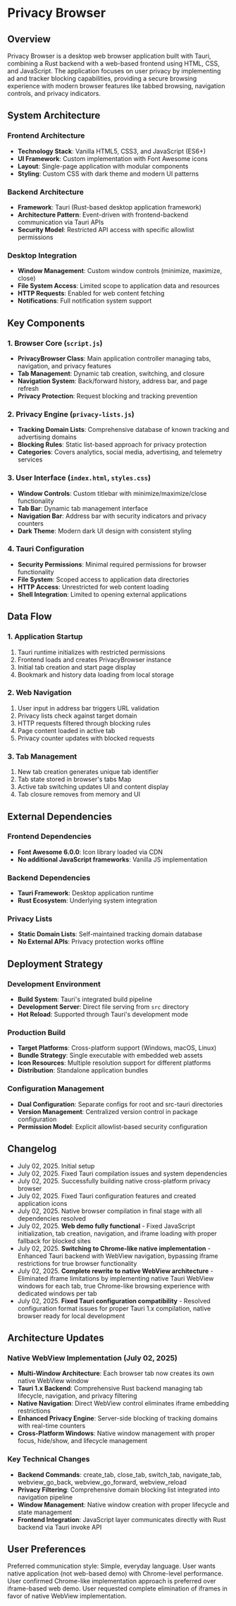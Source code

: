 # Privacy Browser

## Overview

Privacy Browser is a desktop web browser application built with Tauri, combining a Rust backend with a web-based frontend using HTML, CSS, and JavaScript. The application focuses on user privacy by implementing ad and tracker blocking capabilities, providing a secure browsing experience with modern browser features like tabbed browsing, navigation controls, and privacy indicators.

## System Architecture

### Frontend Architecture
- **Technology Stack**: Vanilla HTML5, CSS3, and JavaScript (ES6+)
- **UI Framework**: Custom implementation with Font Awesome icons
- **Layout**: Single-page application with modular components
- **Styling**: Custom CSS with dark theme and modern UI patterns

### Backend Architecture
- **Framework**: Tauri (Rust-based desktop application framework)
- **Architecture Pattern**: Event-driven with frontend-backend communication via Tauri APIs
- **Security Model**: Restricted API access with specific allowlist permissions

### Desktop Integration
- **Window Management**: Custom window controls (minimize, maximize, close)
- **File System Access**: Limited scope to application data and resources
- **HTTP Requests**: Enabled for web content fetching
- **Notifications**: Full notification system support

## Key Components

### 1. Browser Core (`script.js`)
- **PrivacyBrowser Class**: Main application controller managing tabs, navigation, and privacy features
- **Tab Management**: Dynamic tab creation, switching, and closure
- **Navigation System**: Back/forward history, address bar, and page refresh
- **Privacy Protection**: Request blocking and tracking prevention

### 2. Privacy Engine (`privacy-lists.js`)
- **Tracking Domain Lists**: Comprehensive database of known tracking and advertising domains
- **Blocking Rules**: Static list-based approach for privacy protection
- **Categories**: Covers analytics, social media, advertising, and telemetry services

### 3. User Interface (`index.html`, `styles.css`)
- **Window Controls**: Custom titlebar with minimize/maximize/close functionality
- **Tab Bar**: Dynamic tab management interface
- **Navigation Bar**: Address bar with security indicators and privacy counters
- **Dark Theme**: Modern dark UI design with consistent styling

### 4. Tauri Configuration
- **Security Permissions**: Minimal required permissions for browser functionality
- **File System**: Scoped access to application data directories
- **HTTP Access**: Unrestricted for web content loading
- **Shell Integration**: Limited to opening external applications

## Data Flow

### 1. Application Startup
1. Tauri runtime initializes with restricted permissions
2. Frontend loads and creates PrivacyBrowser instance
3. Initial tab creation and start page display
4. Bookmark and history data loading from local storage

### 2. Web Navigation
1. User input in address bar triggers URL validation
2. Privacy lists check against target domain
3. HTTP requests filtered through blocking rules
4. Page content loaded in active tab
5. Privacy counter updates with blocked requests

### 3. Tab Management
1. New tab creation generates unique tab identifier
2. Tab state stored in browser's tabs Map
3. Active tab switching updates UI and content display
4. Tab closure removes from memory and UI

## External Dependencies

### Frontend Dependencies
- **Font Awesome 6.0.0**: Icon library loaded via CDN
- **No additional JavaScript frameworks**: Vanilla JS implementation

### Backend Dependencies
- **Tauri Framework**: Desktop application runtime
- **Rust Ecosystem**: Underlying system integration

### Privacy Lists
- **Static Domain Lists**: Self-maintained tracking domain database
- **No External APIs**: Privacy protection works offline

## Deployment Strategy

### Development Environment
- **Build System**: Tauri's integrated build pipeline
- **Development Server**: Direct file serving from `src` directory
- **Hot Reload**: Supported through Tauri's development mode

### Production Build
- **Target Platforms**: Cross-platform support (Windows, macOS, Linux)
- **Bundle Strategy**: Single executable with embedded web assets
- **Icon Resources**: Multiple resolution support for different platforms
- **Distribution**: Standalone application bundles

### Configuration Management
- **Dual Configuration**: Separate configs for root and src-tauri directories
- **Version Management**: Centralized version control in package configuration
- **Permission Model**: Explicit allowlist-based security configuration

## Changelog
- July 02, 2025. Initial setup
- July 02, 2025. Fixed Tauri compilation issues and system dependencies
- July 02, 2025. Successfully building native cross-platform privacy browser
- July 02, 2025. Fixed Tauri configuration features and created application icons
- July 02, 2025. Native browser compilation in final stage with all dependencies resolved
- July 02, 2025. **Web demo fully functional** - Fixed JavaScript initialization, tab creation, navigation, and iframe loading with proper fallback for blocked sites
- July 02, 2025. **Switching to Chrome-like native implementation** - Enhanced Tauri backend with WebView navigation, bypassing iframe restrictions for true browser functionality
- July 02, 2025. **Complete rewrite to native WebView architecture** - Eliminated iframe limitations by implementing native Tauri WebView windows for each tab, true Chrome-like browsing experience with dedicated windows per tab
- July 02, 2025. **Fixed Tauri configuration compatibility** - Resolved configuration format issues for proper Tauri 1.x compilation, native browser ready for local development

## Architecture Updates

### Native WebView Implementation (July 02, 2025)
- **Multi-Window Architecture**: Each browser tab now creates its own native WebView window
- **Tauri 1.x Backend**: Comprehensive Rust backend managing tab lifecycle, navigation, and privacy filtering  
- **Native Navigation**: Direct WebView control eliminates iframe embedding restrictions
- **Enhanced Privacy Engine**: Server-side blocking of tracking domains with real-time counters
- **Cross-Platform Windows**: Native window management with proper focus, hide/show, and lifecycle management

### Key Technical Changes
- **Backend Commands**: create_tab, close_tab, switch_tab, navigate_tab, webview_go_back, webview_go_forward, webview_reload
- **Privacy Filtering**: Comprehensive domain blocking list integrated into navigation pipeline
- **Window Management**: Native window creation with proper lifecycle and state management
- **Frontend Integration**: JavaScript layer communicates directly with Rust backend via Tauri invoke API

## User Preferences

Preferred communication style: Simple, everyday language.
User wants native application (not web-based demo) with Chrome-level performance.
User confirmed Chrome-like implementation approach is preferred over iframe-based web demo.
User requested complete elimination of iframes in favor of native WebView implementation.